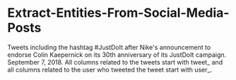 # Extract-Entities-From-Social-Media-Posts
Tweets including the hashtag #JustDoIt after Nike's announcement to endorse Colin Kaepernick on its 30th anniversary of its JustDoIt campaign. September 7, 2018.  All columns related to the tweets start with tweet_ and all columns related to the user who tweeted the tweet start with user_.
